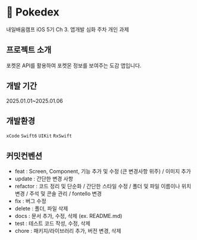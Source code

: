 # 📖 Pokedex
내일배움캠프 iOS 5기 Ch 3. 앱개발 심화 주차 개인 과제

프로젝트 소개
------------
포켓몬 API를 활용하여 포켓몬 정보를 보여주는 도감 앱입니다.

개발 기간
------------
2025.01.01~2025.01.06


개발환경
------------
`xCode` `Swift6` `UIKit` `RxSwift`


커밋컨벤션
-------------
- feat : Screen, Component, 기능 추가 및 수정 (큰 변경사항 위주) / 이미지 추가
- update : 간단한 변경 사항
- refactor : 코드 정리 및 단순화 / 간단한 스타일 수정 / 폴더 및 파일 이름이나 위치 변경 / 주석 및 콘솔 관리 / fontello 변경
- fix : 버그 수정
- delete : 폴더, 파일 삭제
- docs : 문서 추가, 수정, 삭제 (ex. README.md)
- test : 테스트 코드 작성, 수정, 삭제
- chore : 패키지/라이브러리 추가, 버전 변경, 삭제


